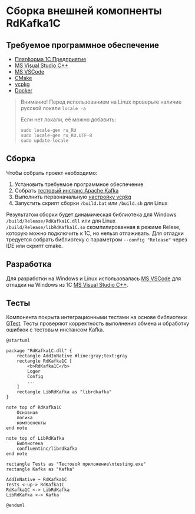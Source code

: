 # Сборка внешней комопненты RdKafka1C

## Требуемое программное обеспечение

- [Платформа 1С Предприятие](https://1c.ru)
- [MS Visual Studio C++](https://visualstudio.microsoft.com/)
- [MS VSCode](https://code.visualstudio.com/)
- [CMake](https://cmake.org/download/)
- [vcpkg](https://github.com/microsoft/vcpkg)
- [Docker](https://www.docker.com)

> Внимание! Перед использованием на Linux проверьте наличие русской локали `locale -a`
> 
> Если нет локали, её можно добавить:
> ```
> sudo locale-gen ru_RU
> sudo locale-gen ru_RU.UTF-8
> sudo update-locale 
> ```

## Сборка

Чтобы собрать проект необходимо:

1. Установить требуемое программное обеспечение
2. Собрать [тестовый инстанс Apache Kafka](./doc/kafka.md)
3. Выполнить первоначальную [настройку vcpkg](./doc/vcpkg.md)
3. Запустить скрипт сборки `/build.bat` или `/build.sh` для Linux

Результатом сборки будет динамическая библиотека для Windows `/build/Release/RdKafka1C.dll` или для Linux `/build/Release/libRdKafka1C.so` скомпилированная в режиме Relese, которую можно подключить к 1С, но нельзя отлаживать. Для отладки тредуется собрать библиотеку с параметром `--config "Release"` через IDE или скрипт cmake.

## Разработка

Для разработки на Windows и Linux использовалась [MS VSCode](https://code.visualstudio.com/) для отладки на Windows из 1С [MS Visual Studio C++](https://visualstudio.microsoft.com/).

## Тесты

Компонента покрыта интеграционными тестами на основе библиотеки [GTest](https://github.com/google/googletest). Тесты проверяют корректность выполнения обмена и обработку ошибкок с тестовым инстансом Kafka.

```plantuml
@startuml

package "RdKafka1C.dll" {
    rectangle AddInNative #line:gray;text:gray
    rectangle RdKafka1C [
        <b>RdKafka1C</b>
        Loger
        Config
        ...
    ]
    rectangle LibRdKafka as "librdkafka"
}

note top of RdKafka1C
    Основная
    логика
    компоененты
end note

note top of LibRdKafka
    Библиотека 
    confluentinc/librdkafka
end note

rectangle Tests as "Тестовой приложение\ntesting.exe"
rectangle Kafka as "Kafka"

AddInNative ~ RdKafka1C
Tests <-up-> RdKafka1C
RdKafka1C <-> LibRdKafka
LibRdKafka <-> Kafka

@enduml
```